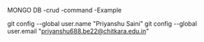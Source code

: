 MONGO DB
-crud
-command
-Example

git config --global user.name "Priyanshu Saini"
git config --global user.email "priyanshu688.be22@chitkara.edu.in"